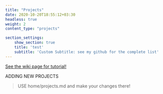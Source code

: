 ```yaml
---
title: "Projects"
date: 2020-10-20T18:55:12+03:30
headless: true
weight: 2
content_type: "projects"

section_settings:
    show_section: true
    title: 'test'
    subtitle: 'Custom Subtitle: see my github for the complete list'
---
```


[See the wiki page for tutorial!](https://github.com/hadisinaee/avicenna/wiki)

ADDING NEW PROJECTS
> USE home/projects.md and make your changes there!
